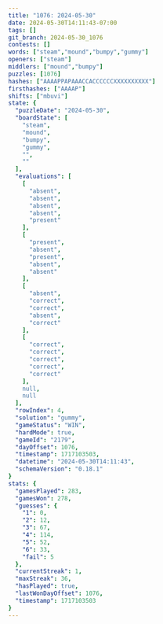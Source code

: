```yaml
---
title: "1076: 2024-05-30"
date: 2024-05-30T14:11:43-07:00
tags: []
git_branch: 2024-05-30_1076
contests: []
words: ["steam","mound","bumpy","gummy"]
openers: ["steam"]
middlers: ["mound","bumpy"]
puzzles: [1076]
hashes: ["AAAAPPAPAAACCACCCCCCXXXXXXXXXX"]
firsthashes: ["AAAAP"]
shifts: ["mbuvi"]
state: {
  "puzzleDate": "2024-05-30",
  "boardState": [
    "steam",
    "mound",
    "bumpy",
    "gummy",
    "",
    ""
  ],
  "evaluations": [
    [
      "absent",
      "absent",
      "absent",
      "absent",
      "present"
    ],
    [
      "present",
      "absent",
      "present",
      "absent",
      "absent"
    ],
    [
      "absent",
      "correct",
      "correct",
      "absent",
      "correct"
    ],
    [
      "correct",
      "correct",
      "correct",
      "correct",
      "correct"
    ],
    null,
    null
  ],
  "rowIndex": 4,
  "solution": "gummy",
  "gameStatus": "WIN",
  "hardMode": true,
  "gameId": "2179",
  "dayOffset": 1076,
  "timestamp": 1717103503,
  "datetime": "2024-05-30T14:11:43",
  "schemaVersion": "0.18.1"
}
stats: {
  "gamesPlayed": 283,
  "gamesWon": 278,
  "guesses": {
    "1": 0,
    "2": 12,
    "3": 67,
    "4": 114,
    "5": 52,
    "6": 33,
    "fail": 5
  },
  "currentStreak": 1,
  "maxStreak": 36,
  "hasPlayed": true,
  "lastWonDayOffset": 1076,
  "timestamp": 1717103503
}
---
```

<!-- more -->
